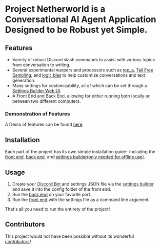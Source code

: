 # Project Netherworld is a Conversational AI Agent Application Designed to be Robust yet Simple. 

## Features
- Variety of robust Discord slash commands to assist with various topics from conversation to writing.
- Several experimental warpers and processors such as [top_a](https://github.com/BlinkDL/RWKV-LM/tree/4cb363e5aa31978d801a47bc89d28e927ab6912e#the-top-a-sampling-method), [Tail Free Sampling]((https://www.trentonbricken.com/Tail-Free-Sampling/)), and 
[logit_bias](https://help.openai.com/en/articles/5247780-using-logit-bias-to-alter-token-probability-with-the-openai-api) to help customize conversations and text generation. 
- Many settings for customizability, all of which can be set through a [Settings Builder Web UI](https://project-netherworld.github.io/IdolaDeus/).
- A Front End and Back End, allowing for either running both locally or between two different computers.

### Demonstration of Features
A Demo of features can be found [here](https://www.youtube.com/watch?v=pmH4AbOqFYw).


## Installation 
Each part of the project has its own simple installation guide- including the [front end](https://github.com/Project-Netherworld/Phantasmagoria), [back end](https://github.com/Project-Netherworld/Ayakashi), and [settings builder(only needed for offline use)](https://github.com/Project-Netherworld/IdolaDeus).

## Usage 
1. Create your [Discord Bot](https://github.com/Project-Netherworld/IdolaDeus/wiki/Creating-a-Discord-Bot) and settings JSON file via the [settings builder](https://github.com/Project-Netherworld/IdolaDeus) and save it into the config folder of the front end.
2. Run the [back end](https://github.com/Project-Netherworld/Ayakashi/wiki/Usage-Guide) on your favorite port.
3. Run the [front end](https://github.com/Project-Netherworld/Phantasmagoria/wiki/Usage-Guide) with the settings file as a command line argument. 

That's all you need to run the entirety of the project! 

## Contributors 
This project would not have been possible without its wonderful [contributors](https://github.com/Project-Netherworld/.github/wiki/Contributors)!

<!--

**Here are some ideas to get you started:**

🙋‍♀️ A short introduction - what is your organization all about?
🌈 Contribution guidelines - how can the community get involved?
👩‍💻 Useful resources - where can the community find your docs? Is there anything else the community should know?
🍿 Fun facts - what does your team eat for breakfast?
🧙 Remember, you can do mighty things with the power of [Markdown](https://docs.github.com/github/writing-on-github/getting-started-with-writing-and-formatting-on-github/basic-writing-and-formatting-syntax)
-->
